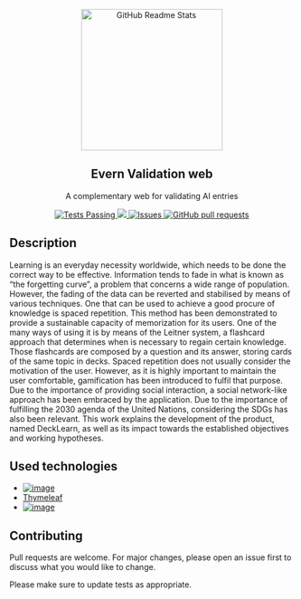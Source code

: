 <p align="center">
 <img width="250px" src="https://github.com/alejandrocalleja/PBL5/blob/develop/src/main/resources/static/images/DeckLearn.png?raw=true" align="center" alt="GitHub Readme Stats" />
 <h2 align="center">Evern Validation web</h2>
 <p align="center">A complementary web for validating AI entries</p>
</p>

<p align="center">
  <a href="https://github.com/EverNature/Validation-WEB/actions">
    <img alt="Tests Passing" src="https://github.com/anuraghazra/github-readme-stats/workflows/Test/badge.svg" />
  </a>
  <a href="https://codecov.io/gh/anuraghazra/github-readme-stats">
    <img src="https://codecov.io/gh/anuraghazra/github-readme-stats/branch/master/graph/badge.svg" />
  </a>
  <a href="https://github.com/EverNature/Validation-WEB/issues">
    <img alt="Issues" src="https://img.shields.io/github/issues/EverNature/Validation-WEB?color=0088ff" />
  </a>
  <a href="https://github.com/EverNature/Validation-WEB/pulls">
    <img alt="GitHub pull requests" src="https://img.shields.io/github/issues-pr/EverNature/Validation-WEB?color=0088ff" />
  </a>
</p>

## Description
Learning is an everyday necessity worldwide, which needs to be done the correct way
to be effective. Information tends to fade in what is known as “the forgetting curve”, a problem
that concerns a wide range of population. However, the fading of the data can be reverted and
stabilised by means of various techniques. One that can be used to achieve a good procure of
knowledge is spaced repetition. This method has been demonstrated to provide a sustainable
capacity of memorization for its users. One of the many ways of using it is by means of the
Leitner system, a flashcard approach that determines when is necessary to regain certain
knowledge. Those flashcards are composed by a question and its answer, storing cards of the
same topic in decks. Spaced repetition does not usually consider the motivation of the user.
However, as it is highly important to maintain the user comfortable, gamification has been
introduced to fulfil that purpose. Due to the importance of providing social interaction, a social
network-like approach has been embraced by the application. Due to the importance of fulfilling
the 2030 agenda of the United Nations, considering the SDGs has also been relevant. This work
explains the development of the product, named DeckLearn, as well as its impact towards the
established objectives and working hypotheses.

## Used technologies
* [![image](https://img.shields.io/badge/Spring_Boot-F2F4F9?style=for-the-badge&logo=spring-boot)](https://spring.io/projects/spring-boot)
* [Thymeleaf](https://www.thymeleaf.org/)
* [![image](https://img.shields.io/badge/Hibernate-59666C?style=for-the-badge&logo=Hibernate&logoColor=white)](https://hibernate.org/)

## 

## Contributing
Pull requests are welcome. For major changes, please open an issue first to discuss what you would like to change.

Please make sure to update tests as appropriate.
